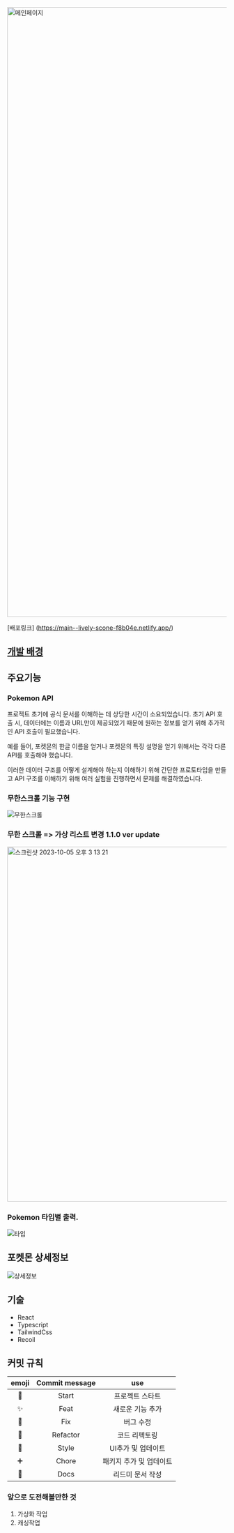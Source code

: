 <img width="1399" alt="메인페이지" src="https://github.com/gn753/poke/assets/71584114/b7bad3e0-dd33-4a63-8bc3-23640f258134">

[배포링크] (https://main--lively-scone-f8b04e.netlify.app/)

## [개발 배경](../../wiki/개발-히스토리)

## 주요기능

### Pokemon API

프로젝트 초기에 공식 문서를 이해하는 데 상당한 시간이 소요되었습니다. 초기 API 호출 시, 데이터에는 이름과 URL만이 제공되었기 때문에 원하는 정보를 얻기 위해 추가적인 API 호출이 필요했습니다.

예를 들어, 포켓몬의 한글 이름을 얻거나 포켓몬의 특징 설명을 얻기 위해서는 각각 다른 API를 호출해야 했습니다.

이러한 데이터 구조를 어떻게 설계해야 하는지 이해하기 위해 간단한 프로토타입을 만들고 API 구조를 이해하기 위해 여러 실험을 진행하면서 문제를 해결하였습니다.

### 무한스크롤 기능 구현

![무한스크롤](https://github.com/gn753/poke/assets/71584114/ebc18e1a-edab-4820-b37d-f26413a93447)

### 무한 스크롤 => 가상 리스트 변경 1.1.0 ver update

<img width="814" alt="스크린샷 2023-10-05 오후 3 13 21" src="https://github.com/gn753/poke/assets/71584114/6f96dd3e-19f8-4c9f-b632-7a0cdb9f399f">

### Pokemon 타입별 출력.

![타입](https://user-images.githubusercontent.com/71584114/272788279-037f9a42-b53f-4595-b79a-eba05936eade.png)

## 포켓몬 상세정보

![상세정보](https://user-images.githubusercontent.com/71584114/272788619-ff2863d2-a6af-47ae-a010-91b2c3dca4ab.png)

## 기술

- React
- Typescript
- TailwindCss
- Recoil

## 커밋 규칙

| emoji | Commit message |           use           |
| :---: | :------------: | :---------------------: |
|  🚀   |     Start      |     프로젝트 스타트     |
|  ✨   |      Feat      |    새로운 기능 추가     |
|  🐛   |      Fix       |        버그 수정        |
|  🔧   |    Refactor    |      코드 리펙토링      |
|  💄   |     Style      |   UI추가 및 업데이트    |
|  ➕   |     Chore      | 패키지 추가 및 업데이트 |
|  📝   |      Docs      |    리드미 문서 작성     |

### 앞으로 도전해볼만한 것

1. 가상화 작업
2. 캐싱작업
